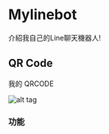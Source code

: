 # Mylinebot
介紹我自己的Line聊天機器人!


## QR Code
我的 QRCODE

![alt tag](https://imgur.com/6kA82Io.jpg)

### 功能


